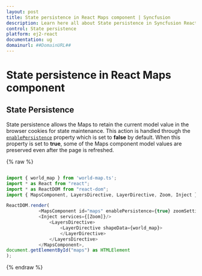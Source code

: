 ```yaml
---
layout: post
title: State persistence in React Maps component | Syncfusion
description: Learn here all about State persistence in Syncfusion React Maps component of Syncfusion Essential JS 2 and more.
control: State persistence 
platform: ej2-react
documentation: ug
domainurl: ##DomainURL##
---
```


# State persistence in React Maps component

## State Persistence

State persistence allows the Maps to retain the current model value in the browser cookies for state maintenance. This action is handled through the [`enablePersistence`](https://ej2.syncfusion.com/react/documentation/api/maps#enablepersistence) property which is set to **false** by default. When this property is set to **true**, some of the Maps component model values are preserved even after the page is refreshed.

{% raw %}

```ts

import { world_map } from 'world-map.ts';
import * as React from "react";
import * as ReactDOM from "react-dom";
import { MapsComponent, LayersDirective, LayerDirective, Zoom, Inject } from '@syncfusion/ej2-react-maps';

ReactDOM.render(
            <MapsComponent id="maps" enablePersistence={true} zoomSettings={ { enable: true } }>
            <Inject services={[Zoom]}/>
                <LayersDirective>
                    <LayerDirective shapeData={world_map}>
                    </LayerDirective>
                </LayersDirective>
            </MapsComponent>,
document.getElementById("maps") as HTMLElement
);

```
{% endraw %}